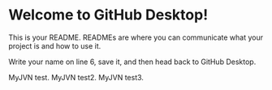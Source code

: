# Welcome to GitHub Desktop!

This is your README. READMEs are where you can communicate what your project is and how to use it.

Write your name on line 6, save it, and then head back to GitHub Desktop.

MyJVN test.
MyJVN test2.
MyJVN test3.
